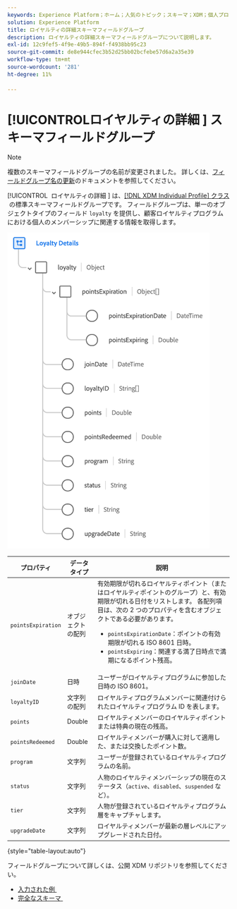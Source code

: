 ```yaml
---
keywords: Experience Platform；ホーム；人気のトピック；スキーマ；XDM；個人プロファイル；フィールド；スキーマ；スキーマ；ロイヤルティの詳細；スキーマデザイン；フィールドグループ；フィールドグループ；
solution: Experience Platform
title: ロイヤルティの詳細スキーマフィールドグループ
description: ロイヤルティの詳細スキーマフィールドグループについて説明します。
exl-id: 12c9fef5-4f9e-49b5-894f-f4938bb95c23
source-git-commit: de8e944cfec3b52d25bb02bcfebe57d6a2a35e39
workflow-type: tm+mt
source-wordcount: '281'
ht-degree: 11%

---
```


# [!UICONTROL &#x200B; ロイヤルティの詳細 &#x200B;] スキーマフィールドグループ

>[!NOTE]
>
>複数のスキーマフィールドグループの名前が変更されました。 詳しくは、[フィールドグループ名の更新](../name-updates.md)のドキュメントを参照してください。

[!UICONTROL &#x200B; ロイヤルティの詳細 &#x200B;] は、[[!DNL XDM Individual Profile]  クラス &#x200B;](../../classes/individual-profile.md) の標準スキーマフィールドグループです。 フィールドグループは、単一のオブジェクトタイプのフィールド `loyalty` を提供し、顧客ロイヤルティプログラムにおける個人のメンバーシップに関連する情報を取得します。

![](../../images/field-groups/loyalty-details.png)

| プロパティ | データタイプ | 説明 |
| --- | --- | --- |
| `pointsExpiration` | オブジェクトの配列 | 有効期限が切れるロイヤルティポイント（またはロイヤルティポイントのグループ）と、有効期限が切れる日付をリストします。 各配列項目は、次の 2 つのプロパティを含むオブジェクトである必要があります。 <ul><li>`pointsExpirationDate`：ポイントの有効期限が切れる ISO 8601 日時。</li><li>`pointsExpiring`：関連する満了日時点で満期になるポイント残高。</li></ul> |
| `joinDate` | 日時 | ユーザーがロイヤルティプログラムに参加した日時の ISO 8601。 |
| `loyaltyID` | 文字列の配列 | ロイヤルティプログラムメンバーに関連付けられたロイヤルティプログラム ID を表します。 |
| `points` | Double | ロイヤルティメンバーのロイヤルティポイントまたは特典の現在の残高。 |
| `pointsRedeemed` | Double | ロイヤルティメンバーが購入に対して適用した、または交換したポイント数。 |
| `program` | 文字列 | ユーザーが登録されているロイヤルティプログラムの名前。 |
| `status` | 文字列 | 人物のロイヤルティメンバーシップの現在のステータス（`active`、`disabled`、`suspended` など）。 |
| `tier` | 文字列 | 人物が登録されているロイヤルティプログラム層をキャプチャします。 |
| `upgradeDate` | 文字列 | ロイヤルティメンバーが最新の層レベルにアップグレードされた日付。 |

{style="table-layout:auto"}

フィールドグループについて詳しくは、公開 XDM リポジトリを参照してください。

* [&#x200B; 入力された例 &#x200B;](https://github.com/adobe/xdm/blob/master/components/fieldgroups/profile/profile-loyalty-details.example.1.json)
* [&#x200B; 完全なスキーマ &#x200B;](https://github.com/adobe/xdm/blob/master/components/fieldgroups/profile/profile-loyalty-details.schema.json)
